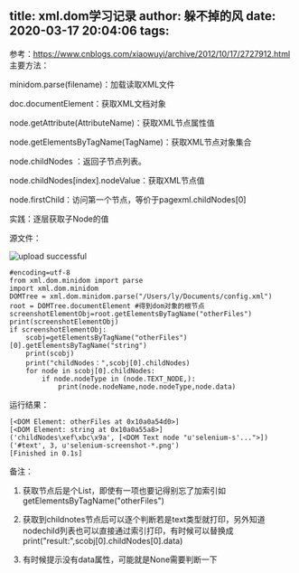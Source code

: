 title: xml.dom学习记录
author: 躲不掉的风
date: 2020-03-17 20:04:06
tags:
---
参考：https://www.cnblogs.com/xiaowuyi/archive/2012/10/17/2727912.html
主要方法：

minidom.parse(filename)：加载读取XML文件

doc.documentElement：获取XML文档对象

node.getAttribute(AttributeName)：获取XML节点属性值

node.getElementsByTagName(TagName)：获取XML节点对象集合

node.childNodes ：返回子节点列表。

node.childNodes[index].nodeValue：获取XML节点值

node.firstChild：访问第一个节点，等价于pagexml.childNodes[0]



实践：逐层获取子Node的值

源文件：

![upload successful](/images/pasted-92.png)

```
#encoding=utf-8
from xml.dom.minidom import parse
import xml.dom.minidom
DOMTree = xml.dom.minidom.parse("/Users/ly/Documents/config.xml")
root = DOMTree.documentElement #得到dom对象的根节点
screenshotElementObj=root.getElementsByTagName("otherFiles")
print(screenshotElementObj)
if screenshotElementObj:
    scobj=getElementsByTagName("otherFiles")[0].getElementsByTagName("string")
    print(scobj)
    print("childNodes：",scobj[0].childNodes)
    for node in scobj[0].childNodes:
        if node.nodeType in (node.TEXT_NODE,):           	      
        	print(node.nodeName,node.nodeType,node.data)
```
运行结果：
```
[<DOM Element: otherFiles at 0x10a0a54d0>]
[<DOM Element: string at 0x10a0a55a8>]
('childNodes\xef\xbc\x9a', [<DOM Text node "u'selenium-s'...">])
('#text', 3, u'selenium-screenshot-*.png')
[Finished in 0.1s]
```
备注：
1. 获取节点后是个List，即使有一项也要记得别忘了加索引如
getElementsByTagName("otherFiles")

2. 获取到childnotes节点后可以逐个判断若是text类型就打印，另外知道nodechild列表也可以直接通过索引打印，有时候可以替换成
    print("result:",scobj[0].childNodes[0].data)
    
3.  有时候提示没有data属性，可能就是None需要判断一下


